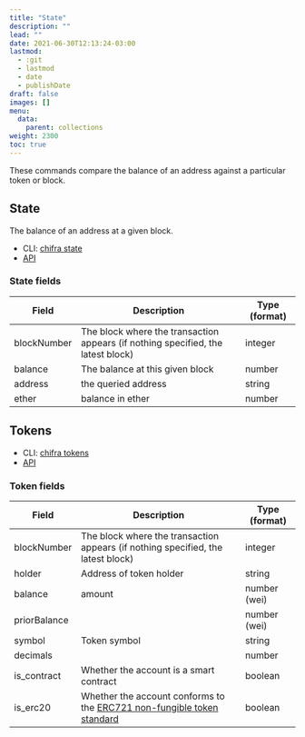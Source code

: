 ```yaml
---
title: "State"
description: ""
lead: ""
date: 2021-06-30T12:13:24-03:00
lastmod:
  - :git
  - lastmod
  - date
  - publishDate
draft: false
images: []
menu: 
  data:
    parent: collections
weight: 2300
toc: true
---
```


These commands compare the balance of an address against a particular token or block.

## State

The balance of an address at a given block.

* CLI: [chifra state](/docs/chifra/chainstate/#chifra-state)
* [API](https://www.tokenomics.io/api.html#/ChainState/chainstate-state)

### State fields

|Field|Description|Type (format)|
|----|------------|--------------|
|blockNumber|The block where the transaction appears (if nothing specified, the latest block)|integer|
|balance|The balance at this given block|number|
|address|the queried address|string|
|ether|balance in ether|number|

## Tokens

* CLI: [chifra tokens](/docs/chifra/chainstate/#chifra-tokens)
* [API](https://www.tokenomics.io/api.html#/ChainState/chainstate-tokens)

### Token fields

|Field|Description|Type (format)|
|----|------------|--------------|
|blockNumber|The block where the transaction appears (if nothing specified, the latest block)|integer|
|holder|Address of token holder|string|
|balance|amount |number (wei)|
|priorBalance| |number (wei)
|symbol|Token symbol|string|
|decimals||number
|is_contract|Whether the account is a smart contract|boolean|
|is_erc20|Whether the account conforms to the [ERC721 non-fungible token standard](https://ethereum.org/en/developers/docs/standards/tokens/erc-721/)|boolean

